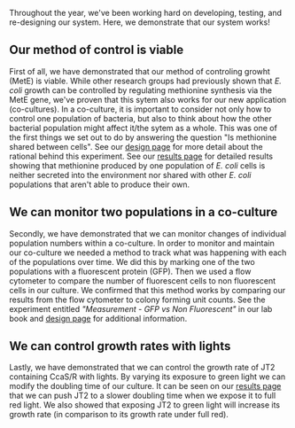Throughout the year, we've been working hard on developing, testing, and re-designing our system. Here, we demonstrate that our system works!

## Our method of control is viable
First of all, we have demonstrated that our method of controling growht (MetE) is viable. While other research groups had previously shown that _E. coli_ growth can be controlled by regulating methionine synthesis via the MetE gene, we've proven that this sytem also works for our new application (co-cultures). In a co-culture, it is important to consider not only how to control one population of bacteria, but also to think about how the other bacterial population might affect it/the sytem as a whole. This was one of the first things we set out to do by answering the question "Is methionine shared between cells". See our [design page](http://2018.igem.org/Team:Waterloo/Design) for more detail about the rational behind this experiment. See our [results page](http://2018.igem.org/Team:Waterloo/Results) for detailed results showing that methionine produced by one population of _E. coli_ cells is neither secreted into the environment nor shared with other _E. coli_ populations that aren't able to produce their own.    

## We can monitor two populations in a co-culture
Secondly, we have demonstrated that we can monitor changes of individual population numbers within a co-culture. In order to monitor and maintain our co-culture we needed a method to track what was happening with each of the populations over time. We did this by marking one of the two populations with a fluorescent protein (GFP). Then we used a flow cytometer to compare the number of fluorescent cells to non fluorescent cells in our culture. We confirmed that this method works by comparing our results from the flow cytometer to colony forming unit counts. See the experiment entitled _"Measurement - GFP vs Non Fluorescent"_ in our lab book and [design page](http://2018.igem.org/Team:Waterloo/Design) for additional information.

## We can control growth rates with lights
Lastly, we have demonstrated that we can control the growth rate of JT2 containing CcaS/R with lights. By varying its exposure to green light we can modify the doubling time of our culture. It can be seen on our [results page](http://2018.igem.org/Team:Waterloo/Results) that we can push JT2 to a slower doubling time when we expose it to full red light. We also showed that exposing JT2 to green light will increase its growth rate (in comparison to its growth rate under full red). 






